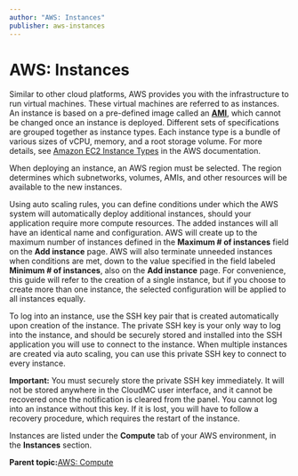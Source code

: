 ```yaml
---
author: "AWS: Instances"
publisher: aws-instances
---
```


# AWS: Instances

Similar to other cloud platforms, AWS provides you with the infrastructure to run virtual machines. These virtual machines are referred to as instances. An instance is based on a pre-defined image called an **[AMI](aws-amis.md)**, which cannot be changed once an instance is deployed. Different sets of specifications are grouped together as instance types. Each instance type is a bundle of various sizes of vCPU, memory, and a root storage volume. For more details, see [Amazon EC2 Instance Types](https://aws.amazon.com/ec2/instance-types/) in the AWS documentation.

When deploying an instance, an AWS region must be selected. The region determines which subnetworks, volumes, AMIs, and other resources will be available to the new instances.

Using auto scaling rules, you can define conditions under which the AWS system will automatically deploy additional instances, should your application require more compute resources. The added instances will all have an identical name and configuration. AWS will create up to the maximum number of instances defined in the **Maximum \# of instances** field on the **Add instance** page. AWS will also terminate unneeded instances when conditions are met, down to the value specified in the field labeled **Minimum \# of instances**, also on the **Add instance** page. For convenience, this guide will refer to the creation of a single instance, but if you choose to create more than one instance, the selected configuration will be applied to all instances equally.

To log into an instance, use the SSH key pair that is created automatically upon creation of the instance. The private SSH key is your only way to log into the instance, and should be securely stored and installed into the SSH application you will use to connect to the instance. When multiple instances are created via auto scaling, you can use this private SSH key to connect to every instance.

**Important:** You must securely store the private SSH key immediately. It will not be stored anywhere in the CloudMC user interface, and it cannot be recovered once the notification is cleared from the panel. You cannot log into an instance without this key. If it is lost, you will have to follow a recovery procedure, which requires the restart of the instance.

Instances are listed under the **Compute** tab of your AWS environment, in the **Instances** section.

**Parent topic:**[AWS: Compute](aws-compute.md)

